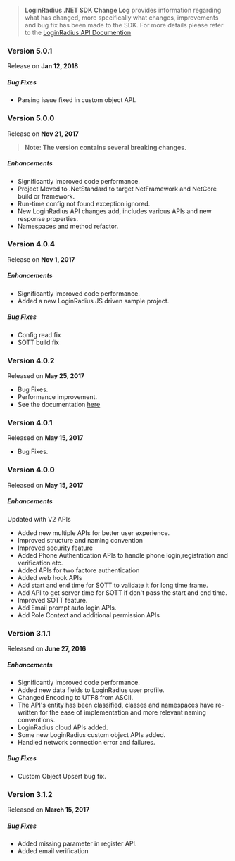 > **LoginRadius .NET SDK Change Log** provides information regarding what has changed, more specifically what changes, improvements and bug fix has been made to the SDK. For more details please refer to the [LoginRadius API Documention](https://docs.loginradius.com/api/v2/sdk-libraries/aspnet)

### Version 5.0.1
Release on **Jan 12, 2018**

##### Bug Fixes

  - Parsing issue fixed in custom object API.
  
### Version 5.0.0
Release on **Nov 21, 2017**

> **Note: The version contains several breaking changes.**

##### Enhancements

  - Significantly improved code performance.
  - Project Moved to .NetStandard to target NetFramework and NetCore build or framework. 
  - Run-time config not found exception ignored.
  - New LoginRadius API changes add, includes various APIs and new response properties.  
  - Namespaces and method refactor. 

### Version 4.0.4
Release on **Nov 1, 2017**

##### Enhancements

  - Significantly improved code performance.
  - Added a new LoginRadius JS driven sample project. 
  
##### Bug Fixes

  - Config read fix
  - SOTT build fix

  
### Version 4.0.2
Released on **May 25, 2017**

- Bug Fixes.
- Performance improvement.
- See the documentation [here](https://docs.loginradius.com/api/v2/sdk-libraries/aspnet)


### Version 4.0.1
Released on **May 15, 2017**

- Bug Fixes.


### Version 4.0.0
Released on **May 15, 2017**

##### Enhancements

Updated with V2 APIs
- Added new multiple APIs for better user experience.
- Improved structure and naming convention
- Improved security feature
- Added Phone Authentication APIs to handle phone login,registration and verification etc.
- Added APIs for two factore authentication
- Added web hook APIs
- Add start and end time for SOTT to validate it for long time frame.
- Add API to get server time for SOTT if don't pass the start and end time.
- Improved SOTT feature.
- Add Email prompt auto login APIs.
- Add Role Context and additional permission APIs


### Version 3.1.1
Released on **June 27,  2016**

##### Enhancements

  - Significantly improved code performance.
  - Added new data fields to LoginRadius user profile.
  - Changed Encoding to UTF8 from ASCII.
  - The API's entity has been classified, classes and namespaces have re-written for the ease of implementation and more relevant naming conventions.
  - LoginRadius cloud APIs added.
  - Some new LoginRadius custom object APIs added.
  - Handled network connection error and failures.

##### Bug Fixes

  - Custom Object Upsert bug fix.
  
  
### Version 3.1.2
Released on **March 15,  2017**

##### Bug Fixes

  - Added missing parameter in register API.
  - Added email verification
